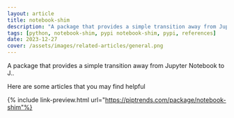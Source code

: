 ```yaml
---
layout: article
title: notebook-shim
description: "A package that provides a simple transition away from Jupyter Notebook to J.."
tags: [python, notebook-shim, pypi notebook-shim, pypi, references]
date: 2023-12-27
cover: /assets/images/related-articles/general.png
---
```


A package that provides a simple transition away from Jupyter Notebook to J..

Here are some articles that you may find helpful

{% include link-preview.html url="https://piptrends.com/package/notebook-shim"%}